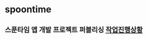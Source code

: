 # spoontime

## 스푼타임 앱 개발 프로젝트 퍼블리싱 [작업진행상황](https://docs.google.com/spreadsheets/d/1u8TcKp5mj-2nxpzKTEAnaD0XeU2BoJnE9XLk9l8G_Z8/edit#gid=0)
